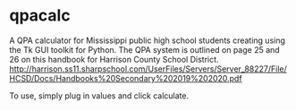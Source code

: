 # qpacalc
A QPA calculator for Mississippi public high school students creating using the Tk GUI toolkit for Python. 
The QPA system is outlined on page 25 and 26 on this handbook for Harrison County School District. 
http://harrison.ss11.sharpschool.com/UserFiles/Servers/Server_88227/File/HCSD/Docs/Handbooks%20Secondary%202019%202020.pdf

To use, simply plug in values and click calculate.
